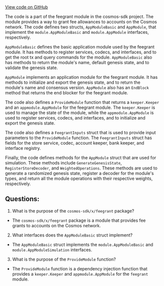 [View code on GitHub](https://github.com/cosmos/cosmos-sdk/blob/main/x/feegrant/module/module.go)

The code is a part of the feegrant module in the cosmos-sdk project. The module provides a way to grant fee allowances to accounts on the Cosmos network. The code defines two structs, `AppModuleBasic` and `AppModule`, that implement the `module.AppModuleBasic` and `module.AppModule` interfaces, respectively. 

`AppModuleBasic` defines the basic application module used by the feegrant module. It has methods to register services, codecs, and interfaces, and to get the root tx and query commands for the module. `AppModuleBasic` also has methods to return the module's name, default genesis state, and to validate the genesis state.

`AppModule` implements an application module for the feegrant module. It has methods to initialize and export the genesis state, and to return the module's name and consensus version. `AppModule` also has an `EndBlock` method that returns the end blocker for the feegrant module.

The code also defines a `ProvideModule` function that returns a `keeper.Keeper` and an `appmodule.AppModule` for the feegrant module. The `keeper.Keeper` is used to manage the state of the module, while the `appmodule.AppModule` is used to register services, codecs, and interfaces, and to initialize and export the genesis state.

The code also defines a `FeegrantInputs` struct that is used to provide input parameters to the `ProvideModule` function. The `FeegrantInputs` struct has fields for the store service, codec, account keeper, bank keeper, and interface registry.

Finally, the code defines methods for the `AppModule` struct that are used for simulation. These methods include `GenerateGenesisState`, `RegisterStoreDecoder`, and `WeightedOperations`. These methods are used to generate a randomized genesis state, register a decoder for the module's types, and return all the module operations with their respective weights, respectively.
## Questions: 
 1. What is the purpose of the `cosmos-sdk/x/feegrant` package?
- The `cosmos-sdk/x/feegrant` package is a module that provides fee grants to accounts on the Cosmos network.

2. What interfaces does the `AppModuleBasic` struct implement?
- The `AppModuleBasic` struct implements the `module.AppModuleBasic` and `module.AppModuleSimulation` interfaces.

3. What is the purpose of the `ProvideModule` function?
- The `ProvideModule` function is a dependency injection function that provides a `keeper.Keeper` and `appmodule.AppModule` for the `feegrant` module.